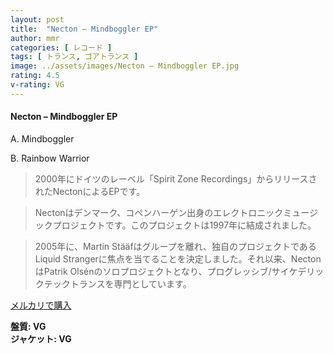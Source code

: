 ```yaml
---
layout: post
title:  "Necton – Mindboggler EP"
author: mmr
categories: [ レコード ]
tags: [ トランス, ゴアトランス ]
image: ../assets/images/Necton – Mindboggler EP.jpg
rating: 4.5
v-rating: VG
---
```


#### Necton – Mindboggler EP

A. Mindboggler

B. Rainbow Warrior

> 2000年にドイツのレーベル「Spirit Zone Recordings」からリリースされたNectonによるEPです。

> Nectonはデンマーク、コペンハーゲン出身のエレクトロニックミュージックプロジェクトです。このプロジェクトは1997年に結成されました。

> 2005年に、Martin Stääfはグループを離れ、独自のプロジェクトであるLiquid Strangerに焦点を当てることを決定しました。それ以来、NectonはPatrik Olsénのソロプロジェクトとなり、プログレッシブ/サイケデリックテックトランスを専門としています。


[メルカリで購入](https://jp.mercari.com/item/m20234244715)

<div class="mt-4 mb-4 d-flex align-items-center">
<strong class="mr-1">盤質: VG</strong>
</div>
<div class="mt-4 mb-4 d-flex align-items-center">
<strong class="mr-1">ジャケット: VG</strong>
</div>

